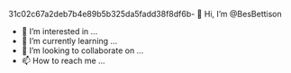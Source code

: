 31c02c67a2deb7b4e89b5b325da5fadd38f8df6b- 👋 Hi, I’m @BesBettison
- 👀 I’m interested in ...
- 🌱 I’m currently learning ...
- 💞️ I’m looking to collaborate on ...
- 📫 How to reach me ...

<!---
BesBettison/BesBettison is a ✨ special ✨ repository because its `README.md` (this file) appears on your GitHub profile.
You can click the Preview link to take a look at your changes.
--->
